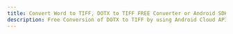 ---title: Convert Word to TIFF, DOTX to TIFF FREE Converter or Android SDKdescription: Free Conversion of DOTX to TIFF by using Android Cloud APIs & SDKs. Also Create, Edit & Render Microsoft Word & OpenOffice documents in the Cloud.---